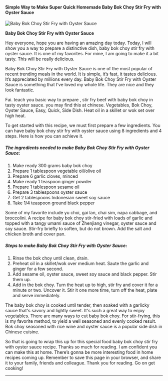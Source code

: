             

#### Simple Way to Make Super Quick Homemade Baby Bok Choy Stir Fry with Oyster Sauce

![Baby Bok Choy Stir Fry with Oyster Sauce](https://img-global.cpcdn.com/recipes/54f6843f316d7caf/751x532cq70/baby-bok-choy-stir-fry-with-oyster-sauce-recipe-main-photo.jpg)

**Baby Bok Choy Stir Fry with Oyster Sauce**

Hey everyone, hope you are having an amazing day today. Today, I will show you a way to prepare a distinctive dish, baby bok choy stir fry with oyster sauce. It is one of my favorites. For mine, I am going to make it a bit tasty. This will be really delicious.

Baby Bok Choy Stir Fry with Oyster Sauce is one of the most popular of recent trending meals in the world. It is simple, it’s fast, it tastes delicious. It’s appreciated by millions every day. Baby Bok Choy Stir Fry with Oyster Sauce is something that I’ve loved my whole life. They are nice and they look fantastic.

Fai. teach you basic way to prepare , stir fry beef with baby bok choy in tasty oyster sauce. you may find this at chinese. Vegetables, Bok Choy, Oyster Sauce, Easy, Quick, Side Dish. Heat oil in a skillet or wok set over high heat.

To get started with this recipe, we must first prepare a few ingredients. You can have baby bok choy stir fry with oyster sauce using 8 ingredients and 4 steps. Here is how you can achieve it.

##### The ingredients needed to make Baby Bok Choy Stir Fry with Oyster Sauce:

1.  Make ready 300 grams baby bok choy
2.  Prepare 1 tablespoon vegetable oil/olive oil
3.  Prepare 6 garlic cloves, minced
4.  Make ready 1 teaspoon ginger powder
5.  Prepare 1 tablespoon sesame oil
6.  Prepare 3 tablespoons oyster sauce
7.  Get 2 tablespoons Indonesian sweet soy sauce
8.  Take 1/4 teaspoon ground black pepper

Some of my favorite include yu choi, gai lan, chai sim, napa cabbage, and broccolini. A recipe for baby bok choy stir-fried with loads of garlic and topped with a tangy umami sauce of Zhenjiang vinegar, oyster sauce and soy sauce. Stir-fry briefly to soften, but do not brown. Add the salt and chicken broth and cover pan.

##### Steps to make Baby Bok Choy Stir Fry with Oyster Sauce:

1.  Rinse the bok choy until clean, drain.
2.  Preheat oil in a skillet/wok over medium heat. Saute the garlic and ginger for a few second.
3.  Add sesame oil, oyster sauce, sweet soy sauce and black pepper. Stir them up.
4.  Add in the bok choy. Turn the heat up to high, stir fry and cover it for a minute or two. Uncover it. Stir it one more time, turn off the heat, plate and serve immediately.

The baby bok choy is cooked until tender, then soaked with a garlicky sauce that's savory and lightly sweet. It's such a great way to enjoy vegetables. There are many ways to cut baby bok choy. For stir-frying, this is my favorite method, to yield a well seasoned and evenly cooked result. Bok choy seasoned with rice wine and oyster sauce is a popular side dish in Chinese cuisine.

So that is going to wrap this up for this special food baby bok choy stir fry with oyster sauce recipe. Thanks so much for reading. I am confident you can make this at home. There’s gonna be more interesting food in home recipes coming up. Remember to save this page in your browser, and share it to your family, friends and colleague. Thank you for reading. Go on get cooking!

* * *